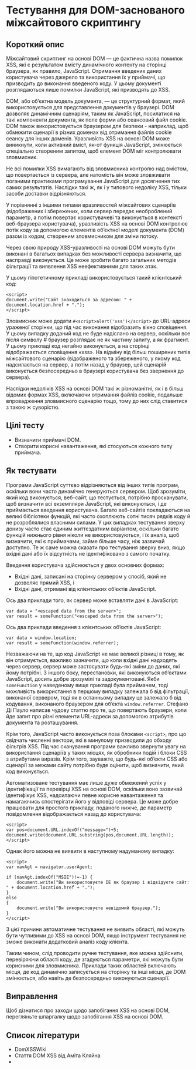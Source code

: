 # Тестування для DOM-заснованого міжсайтового скриптингу

## Короткий опис

Міжсайтовий скриптинг на основі DOM — це фактична назва помилок XSS, які є результатом вмісту динамічного контенту на сторінці браузера, як правило, JavaScript. Отримання введених даних користувача через джерело та використання їх у приймачі, що призводить до виконання введеного коду. У цьому документі розглядаються лише помилки JavaScript, які призводять до XSS.

DOM, або об’єктна модель документа, — це структурний формат, який використовується для представлення документів у браузері. DOM дозволяє динамічним сценаріям, таким як JavaScript, посилатися на такі компоненти документа, як поле форми або сеансовий файл cookie. DOM також використовується браузером для безпеки - наприклад, щоб обмежити сценарії в різних доменах від отримання файлів cookie сеансу для інших доменів. Уразливість XSS на основі DOM може виникнути, коли активний вміст, як-от функція JavaScript, змінюється спеціально створеним запитом, щоб елемент DOM міг контролювати зловмисник.

Не всі помилки XSS вимагають від зловмисника контролю над вмістом, що повертається із сервера, але натомість він може зловживати поганими практиками програмування JavaScript для досягнення тих самих результатів. Наслідки такі ж, як і у типового недоліку XSS, тільки засоби доставки відрізняються.

У порівнянні з іншими типами вразливостей міжсайтових сценаріїв (відображених і збережених, коли сервер передає необроблений параметр, а потім повертає користувачеві та виконується в контексті веб-браузера користувача), уразливість XSS на основі DOM контролює потік коду за допомогою елементів об’єктної моделі документа (DOM) разом із кодом, створеним зловмисником для зміни потоку.

Через свою природу XSS-уразливості на основі DOM можуть бути виконані в багатьох випадках без можливості сервера визначити, що насправді виконується. Це може зробити багато загальних методів фільтрації та виявлення XSS неефективними для таких атак.

У цьому гіпотетичному прикладі використовується такий клієнтський код:

```
<script>
document.write("Сайт знаходиться за адресою: " + document.location.href + ".");
</script>
```

Зловмисник може додати ```#<script>alert('xss')</script>``` до URL-адреси ураженої сторінки, що під час виконання відобразить вікно сповіщення. У цьому випадку доданий код не буде надіслано на сервер, оскільки все після символу # браузер розглядає не як частину запиту, а як фрагмент. У цьому прикладі код негайно виконується, а на сторінці відображається сповіщення «xss». На відміну від більш поширених типів міжсайтового сценарію (відображеного та збереженого, у якому код надсилається на сервер, а потім назад у браузер, цей сценарій виконується безпосередньо в браузері користувача без звернення до сервера).

Наслідки недоліків XSS на основі DOM такі ж різноманітні, як і в більш відомих формах XSS, включаючи отримання файлів cookie, подальше впровадження зловмисного сценарію тощо, тому до них слід ставитися з такою ж суворістю.

## Цілі тесту

* Визначити приймачі DOM.
* Створити корисні навантаження, які стосуються кожного типу приймача.

## Як тестувати

Програми JavaScript суттєво відрізняються від інших типів програм, оскільки вони часто динамічно генеруються сервером. Щоб зрозуміти, який код виконується, веб-сайт, що тестується, потрібно просканувати, щоб визначити всі екземпляри JavaScript, які виконуються, і де приймається введення користувача. Багато веб-сайтів покладаються на великі бібліотеки функцій, які часто охоплюють сотні тисяч рядків коду й не розроблялися власними силами. У цих випадках тестування зверху донизу часто стає єдиним життєздатним варіантом, оскільки багато функцій нижнього рівня ніколи не використовуються, і їх аналіз, щоб визначити, які є приймачами, займе більше часу, ніж зазвичай доступно. Те ж саме можна сказати про тестування зверху вниз, якщо вхідні дані або їх відсутність не ідентифіковано з самого початку.

Введення користувача здійснюється у двох основних формах:

* Вхідні дані, записані на сторінку сервером у спосіб, який не дозволяє прямий XSS, і
* Вхідні дані, отримані від клієнтських об’єктів JavaScript.

Ось два приклади того, як сервер може вставляти дані в JavaScript:

```
var data = "<escaped data from the server>";
var result = someFunction("<escaped data from the server>");
```

Ось два приклади введення з клієнтських об’єктів JavaScript:

```
var data = window.location;
var result = someFunction(window.referrer);
```

Незважаючи на те, що код JavaScript не має великої різниці в тому, як він отримується, важливо зазначити, що коли вхідні дані надходять через сервер, сервер може застосувати будь-які зміни до даних, які йому потрібні. З іншого боку, перестановки, які виконуються об’єктами JavaScript, досить добре зрозумілі та задокументовані. Якби ```someFunction``` у наведеному вище прикладі була приймачем, тоді можливість використання в першому випадку залежала б від фільтрації, виконаної сервером, тоді як в останньому випадку це залежало б від кодування, виконаного браузером для об’єкта ```window.referrer```. Стефано Ді Пауло написав чудову статтю про те, що повертають браузери, коли йде запит про різні елементи URL-адреси за допомогою атрибутів документа та розташування.

Крім того, JavaScript часто виконується поза блоками ```<script>```, про що свідчать численні вектори, які в минулому призводили до обходу фільтрів XSS. Під час сканування програми важливо звернути увагу на використання сценаріїв у таких місцях, як обробники подій і блоки CSS з атрибутами виразів. Крім того, зауважте, що будь-які об’єкти CSS або сценарії за межами сайту потрібно буде оцінити, щоб визначити, який код виконується.

Автоматизоване тестування має лише дуже обмежений успіх у ідентифікації та перевірці XSS на основі DOM, оскільки воно зазвичай ідентифікує XSS, надсилаючи певне корисне навантаження та намагаючись спостерігати його у відповіді сервера. Це може добре працювати для простого прикладу, поданого нижче, де параметр повідомлення відображається назад до користувача:

```
<script>
var pos=document.URL.indexOf("message=")+5;
document.write(document.URL.substring(pos,document.URL.length));
</script>
```

Однак його можна не виявити в наступному надуманому випадку:

```
<script>
var navAgt = navigator.userAgent;

if (navAgt.indexOf("MSIE")!=-1) {
    document.write("Ви використовуєте IE як браузер і відвідуєте сайт: " + document.location.href + ".");
}
else
{
    document.write("Ви використовуєте невідомий браузер.");
}
</script>
```

З цієї причини автоматичне тестування не виявить області, які можуть бути чутливими до XSS на основі DOM, якщо інструмент тестування не зможе виконати додатковий аналіз коду клієнта.

Таким чином, слід проводити ручне тестування, яке можна здійснити, перевіряючи області коду, де згадуються параметри, які можуть бути корисними для зловмисника. Приклади таких областей включають місця, де код динамічно записується на сторінку та інші місця, де DOM змінюється, або навіть де безпосередньо виконуються сценарії.

## Виправлення

Щоб дізнатися про заходи щодо запобігання XSS на основі DOM, перегляньте шпаргалку щодо запобігання XSS на основі DOM.

## Список літератури

* DomXSSWiki
* Стаття DOM XSS від Аміта Кляйна
* 